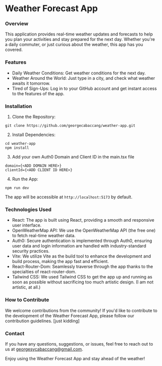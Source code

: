 # Weather Forecast App

### Overview
This application provides real-time weather updates and forecasts to help you plan your activities and stay prepared for the next day. Whether you're a daily commuter, or just curious about the weather, this app has you covered.

### Features
- Daily Weather Conditions: Get weather conditions for the next day.
- Weather Around the World: Just type in a city, and check what weather awaits it tomorrow.
- Tired of Sign-Ups: Log in to your GitHub account and get instant access to the features of the app.

### Installation
1. Clone the Repository:
```
git clone https://github.com/georgecabaccang/weather-app.git
```
2. Install Dependencies:
```
cd weather-app
npm install
```
3. Add your own Auth0 Domain and Client ID in the main.tsx file
```
domain={<ADD DOMAIN HERE>}
clientId={<ADD CLIENT ID HERE>}
``` 
 
4. Run the App:
```
npm run dev
```
The app will be accessible at `http://localhost:5173` by default.

### Technologies Used
- React: The app is built using React, providing a smooth and responsive user interface.
- OpenWeatherMap API: We use the OpenWeatherMap API (the free one) to fetch real-time weather data.
- Auth0: Secure authentication is implemented through Auth0, ensuring user data and login information are handled with industry-standard security practices.
- Vite: We utilize Vite as the build tool to enhance the development and build process, making the app fast and efficient.
- React-Router-Dom: Seamlessly traverse through the app thanks to the specialties of react-router-dom.
- Tailwind CSS: We used Tailwind CSS to get the app up and running as soon as possible without sacrificing too much artistic design. (I am not artistic, at all.)

### How to Contribute
We welcome contributions from the community! If you'd like to contribute to the development of the Weather Forecast App, please follow our contribution guidelines. [just kidding]

### Contact
If you have any questions, suggestions, or issues, feel free to reach out to us at georgesycabaccang@gmail.com.

Enjoy using the Weather Forecast App and stay ahead of the weather!
